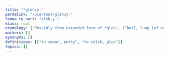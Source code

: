 ```yaml
---
title: "*gleh₁y-"
permalink: "/pie/root/gleh1y-"
lemma_to_sort: "gleh₁y-"
klass: root
etymology: ["Possibly from extended form of *gleh₁- (“ball, lump (of earth)”), from *gewl- (“ball, bowl, vessel”), extended form of *gew- (“to curve, bend, twist”), + *-éh₁-.", "Pokorny tentatively derives it from *gel- (“to roll up together, into a ball; round object”)."]
markers: []
synonyms: []
definitions: [["to smear, putty", "to stick, glue"]]
topics: []
---
```

